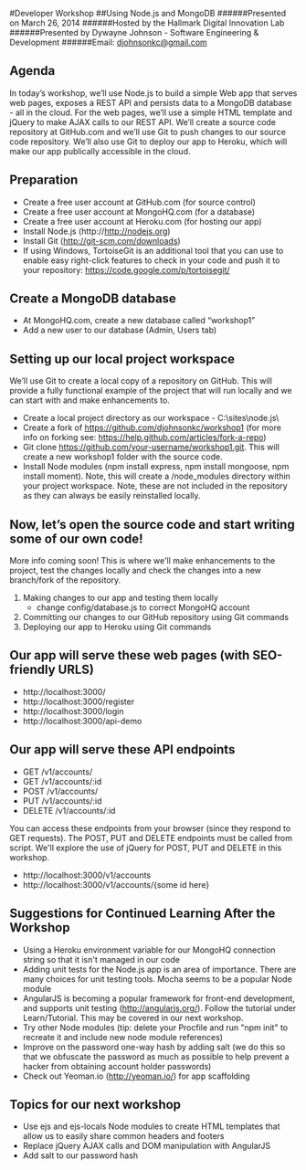 #Developer Workshop
##Using Node.js and MongoDB
######Presented on March 26, 2014
######Hosted by the Hallmark Digital Innovation Lab 
######Presented by Dywayne Johnson - Software Engineering & Development
######Email: djohnsonkc@gmail.com

Agenda
--------------

In today’s workshop, we’ll use Node.js to build a simple Web app that serves web pages, exposes a REST API and persists data to a MongoDB database - all in the cloud. For the web pages, we’ll use a simple HTML template and jQuery to make AJAX calls to our REST API. We’ll create a source code repository at GitHub.com and we’ll use Git to push changes to our source code repository. We’ll also use Git to deploy our app to Heroku, which will make our app publically accessible in the cloud. 

Preparation
--------------

- Create a free user account at GitHub.com (for source control) 
- Create a free user account at MongoHQ.com (for a database) 
- Create a free user account at Heroku.com (for hosting our app)
- Install Node.js (http://http://nodejs.org)
- Install Git (http://git-scm.com/downloads)
- If using Windows, TortoiseGit is an additional tool that you can use to enable easy right-click features to check in your code and push it to your repository: https://code.google.com/p/tortoisegit/


Create a MongoDB database
--------------

- At MongoHQ.com, create a new database called “workshop1”
- Add a new user to our database (Admin, Users tab)

Setting up our local project workspace
--------------

We’ll use Git to create a local copy of a repository on GitHub. This will provide a fully functional example of the project that will run locally and we can start with and make enhancements to.

- Create a local project directory as our workspace - C:\sites\node.js\
- Create a fork of https://github.com/djohnsonkc/workshop1 (for more info on forking see: https://help.github.com/articles/fork-a-repo)
- Git clone https://github.com/your-username/workshop1.git. This will create a new workshop1 folder with the source code.
- Install Node modules (npm install express, npm install mongoose, npm install moment). Note, this will create a /node_modules directory within your project workspace. Note, these are not included in the repository as they can always be easily reinstalled locally.


Now, let’s open the source code and start writing some of our own code!
--------------

More info coming soon! This is where we'll make enhancements to the project, test the changes locally and check the changes into a new branch/fork of the repository. 

1. Making changes to our app and testing them locally 
	- change config/database.js to correct MongoHQ account
2. Committing our changes to our GitHub repository using Git commands
3. Deploying our app to Heroku using Git commands


Our app will serve these web pages (with SEO-friendly URLS)
--------------

- http://localhost:3000/  
- http://localhost:3000/register
- http://localhost:3000/login
- http://localhost:3000/api-demo

Our app will serve these API endpoints
--------------

- GET /v1/accounts/ 
- GET /v1/accounts/:id 
- POST /v1/accounts/
- PUT /v1/accounts/:id
- DELETE /v1/accounts/:id

You can access these endpoints from your browser (since they respond to GET requests). The POST, PUT and DELETE endpoints must be called from script. We'll explore the use of jQuery for POST, PUT and DELETE in this workshop.

- http://localhost:3000/v1/accounts
- http://localhost:3000/v1/accounts/{some id here}



Suggestions for Continued Learning After the Workshop
--------------

- Using a Heroku environment variable for our MongoHQ connection string so that it isn't managed in our code
- Adding unit tests for the Node.js app is an area of importance. There are many choices for unit testing tools. Mocha seems to be a popular Node module
- AngularJS is becoming a popular framework for front-end development, and supports unit testing (http://angularjs.org/). Follow the tutorial under Learn/Tutorial. This may be covered in our next workshop.
- Try other Node modules (tip: delete your Procfile and run "npm init" to recreate it and include new node module references)
- Improve on the password one-way hash by adding salt (we do this so that we obfuscate the password as much as possible to help prevent a hacker from obtaining account holder passwords)
- Check out Yeoman.io (http://yeoman.io/) for app scaffolding


Topics for our next workshop
--------------

- Use ejs and ejs-locals Node modules to create HTML templates that allow us to easily share common headers and footers
- Replace jQuery AJAX calls and DOM manipulation with AngularJS
- Add salt to our password hash



